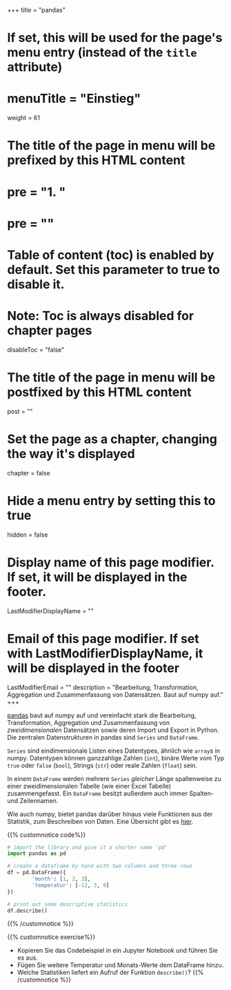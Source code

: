 +++
title = "pandas"
# If set, this will be used for the page's menu entry (instead of the `title` attribute)
# menuTitle = "Einstieg"
weight = 61
# The title of the page in menu will be prefixed by this HTML content
# pre = "<b>1. </b>"
# pre = "<i class='fab fa-github'></i>"
# Table of content (toc) is enabled by default. Set this parameter to true to disable it.
# Note: Toc is always disabled for chapter pages
disableToc = "false"
# The title of the page in menu will be postfixed by this HTML content
post = ""
# Set the page as a chapter, changing the way it's displayed
chapter = false
# Hide a menu entry by setting this to true
hidden = false
# Display name of this page modifier. If set, it will be displayed in the footer.
LastModifierDisplayName = ""
# Email of this page modifier. If set with LastModifierDisplayName, it will be displayed in the footer
LastModifierEmail = ""
description = "Bearbeitung, Transformation, Aggregation und Zusammenfassung von Datensätzen. Baut auf numpy auf."
+++

[pandas](https://pandas.pydata.org/) baut auf numpy auf und vereinfacht stark die Bearbeitung, Transformation, Aggregation und Zusammenfassung von *zweidimensionalen* Datensätzen sowie deren Import und Export in Python. Die zentralen Datenstrukturen in pandas sind `Series` und `DataFrame`.

`Series` sind eindimensionale Listen eines Datentypes, ähnlich wie `array`s in numpy. Datentypen können ganzzahlige Zahlen (`int`), binäre Werte vom Typ `true` oder `false` (`bool`), Strings (`str`) oder reale Zahlen (`float`) sein.  

In einem `DataFrame` werden mehrere `Series` *gleicher* Länge spaltenweise zu einer zweidimensionalen Tabelle (wie einer Excel Tabelle) zusammengefasst. Ein `DataFrame` besitzt außerdem auch immer Spalten- und Zeilennamen.

Wie auch numpy, bietet pandas darüber hinaus viele Funktionen aus der Statistik, zum Beschreiben von Daten. Eine Übersicht gibt es [hier](https://pandas.pydata.org/pandas-docs/stable/reference/series.html#computations-descriptive-stats).


{{% customnotice code%}}
```python
# import the library and give it a shorter name 'pd'
import pandas as pd

# create a dataframe by hand with two columns and three rows
df = pd.DataFrame({
        'month': [1, 2, 3],
        'temperatur': [-12, 3, 9]
})

# print out some descriptive statistics
df.describe()
```
{{% /customnotice %}}

{{% customnotice exercise%}}
- Kopieren Sie das Codebeispiel in ein Jupyter Notebook und führen Sie es aus.
- Fügen Sie weitere Temperatur und Monats-Werte dem DataFrame hinzu.
- Welche Statistiken liefert ein Aufruf der Funktion `describe()`?
{{% /customnotice %}}
